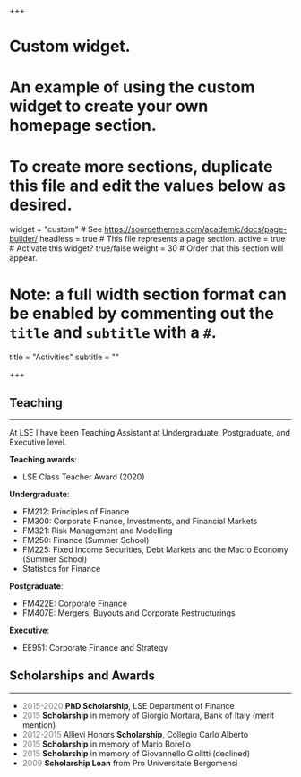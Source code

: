 +++
# Custom widget.
# An example of using the custom widget to create your own homepage section.
# To create more sections, duplicate this file and edit the values below as desired.

widget = "custom"  # See https://sourcethemes.com/academic/docs/page-builder/
headless = true  # This file represents a page section.
active = true  # Activate this widget? true/false
weight = 30  # Order that this section will appear.


# Note: a full width section format can be enabled by commenting out the `title` and `subtitle` with a `#`.
title = "Activities"
subtitle = ""

+++

## Teaching
------------
At LSE I have been Teaching Assistant at Undergraduate, Postgraduate, and Executive level.

**Teaching awards**:

- LSE Class Teacher Award (2020)

**Undergraduate**:

- FM212: Principles of Finance
- FM300: Corporate Finance, Investments, and Financial Markets
- FM321: Risk Management and Modelling
- FM250: Finance (Summer School)
- FM225: Fixed Income Securities, Debt Markets and the Macro Economy (Summer School)
- Statistics for Finance

**Postgraduate**:

- FM422E: Corporate Finance
- FM407E: Mergers, Buyouts and Corporate Restructurings

**Executive**:

- EE951: Corporate Finance and Strategy

## Scholarships and Awards

--------------------------

- <span style="color:grey">2015-2020</span> **PhD Scholarship**, LSE Department of Finance
- <span style="color:grey">2015</span> **Scholarship** in memory of Giorgio Mortara, Bank of Italy (merit mention)
- <span style="color:grey">2012-2015</span> Allievi Honors **Scholarship**, Collegio Carlo Alberto
- <span style="color:grey">2015</span> **Scholarship** in memory of Mario Borello
- <span style="color:grey">2015</span> **Scholarship** in memory of Giovannello Giolitti (declined)
- <span style="color:grey">2009</span> **Scholarship Loan** from Pro Universitate Bergomensi
